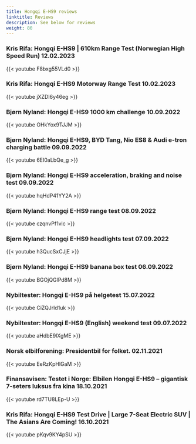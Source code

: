 ```yaml
---
title: Hongqi E-HS9 reviews
linktitle: Reviews
description: See below for reviews
weight: 80
---
```

### Kris Rifa: Hongqi E-HS9 | 610km Range Test (Norwegian High Speed Run) 12.02.2023

{{< youtube F8bxg55VLd0 >}}
### Kris Rifa: Hongqi E-HS9 Motorway Range Test 10.02.2023

{{< youtube jXZDI6y46eg >}}
### Bjørn Nyland: Hongqi E-HS9 1000 km challenge 10.09.2022

{{< youtube OHkYox9TJJM >}}
### Bjørn Nyland: Hongqi E-HS9, BYD Tang, Nio ES8 & Audi e-tron charging battle 09.09.2022

{{< youtube 6EI0aLbQe_g >}}
### Bjørn Nyland: Hongqi E-HS9 acceleration, braking and noise test 09.09.2022

{{< youtube hqHdP41YY2A >}}
### Bjørn Nyland: Hongqi E-HS9 range test 08.09.2022

{{< youtube czqnvPf1vic >}}
### Bjørn Nyland: Hongqi E-HS9 headlights test 07.09.2022

{{< youtube h3QucSxCJjE >}}
### Bjørn Nyland: Hongqi E-HS9 banana box test 06.09.2022

{{< youtube BGOjQGlPd8M >}}
### Nybiltester: Hongqi E-HS9 på helgetest 15.07.2022

{{< youtube CiZQJrld1uk >}}
### Nybiltester: Hongqi E-HS9 (English) weekend test 09.07.2022

{{< youtube aHdbE9lXgME >}}
### Norsk elbilforening: Presidentbil for folket. 02.11.2021

{{< youtube EeRzKpHlGaM >}}
### Finansavisen: Testet i Norge: Elbilen Hongqi E-HS9 – gigantisk 7-seters luksus fra kina 18.10.2021

{{< youtube rd7TU8LEp-U >}}
### Kris Rifa: Hongqi E-HS9 Test Drive | Large 7-Seat Electric SUV | The Asians Are Coming! 16.10.2021

{{< youtube pKqv9KY4pSU >}}
